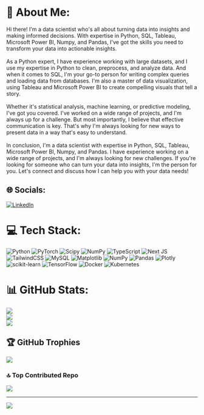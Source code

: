 # 💫 About Me:
Hi there! I'm a data scientist who's all about turning data into insights and making informed decisions. With expertise in Python, SQL, Tableau, Microsoft Power BI, Numpy, and Pandas, I've got the skills you need to transform your data into actionable insights.<br><br>As a Python expert, I have experience working with large datasets, and I use my expertise in Python to clean, preprocess, and analyze data. And when it comes to SQL, I'm your go-to person for writing complex queries and loading data from databases. I'm also a master of data visualization, using Tableau and Microsoft Power BI to create compelling visuals that tell a story.<br><br>Whether it's statistical analysis, machine learning, or predictive modeling, I've got you covered. I've worked on a wide range of projects, and I'm always up for a challenge. But most importantly, I believe that effective communication is key. That's why I'm always looking for new ways to present data in a way that's easy to understand.<br><br>In conclusion, I'm a data scientist with expertise in Python, SQL, Tableau, Microsoft Power BI, Numpy, and Pandas. I have experience working on a wide range of projects, and I'm always looking for new challenges. If you're looking for someone who can turn your data into insights, I'm the person for you. Let's connect and discuss how I can help you with your data needs!


## 🌐 Socials:
[![LinkedIn](https://img.shields.io/badge/LinkedIn-%230077B5.svg?logo=linkedin&logoColor=white)](https://www.linkedin.com/in/atique-qayum/) 

# 💻 Tech Stack:
![Python](https://img.shields.io/badge/python-3670A0?style=for-the-badge&logo=python&logoColor=ffdd54) ![PyTorch](https://img.shields.io/badge/PyTorch-%23EE4C2C.svg?style=for-the-badge&logo=PyTorch&logoColor=white) ![Scipy](https://img.shields.io/badge/SciPy-%230C55A5.svg?style=for-the-badge&logo=scipy&logoColor=%white) ![NumPy](https://img.shields.io/badge/numpy-%23013243.svg?style=for-the-badge&logo=numpy&logoColor=white) ![TypeScript](https://img.shields.io/badge/typescript-%23007ACC.svg?style=for-the-badge&logo=typescript&logoColor=white) ![Next JS](https://img.shields.io/badge/Next-black?style=for-the-badge&logo=next.js&logoColor=white) ![TailwindCSS](https://img.shields.io/badge/tailwindcss-%2338B2AC.svg?style=for-the-badge&logo=tailwind-css&logoColor=white) ![MySQL](https://img.shields.io/badge/mysql-%2300000f.svg?style=for-the-badge&logo=mysql&logoColor=white) ![Matplotlib](https://img.shields.io/badge/Matplotlib-%23ffffff.svg?style=for-the-badge&logo=Matplotlib&logoColor=black) ![NumPy](https://img.shields.io/badge/numpy-%23013243.svg?style=for-the-badge&logo=numpy&logoColor=white) ![Pandas](https://img.shields.io/badge/pandas-%23150458.svg?style=for-the-badge&logo=pandas&logoColor=white) ![Plotly](https://img.shields.io/badge/Plotly-%233F4F75.svg?style=for-the-badge&logo=plotly&logoColor=white) ![scikit-learn](https://img.shields.io/badge/scikit--learn-%23F7931E.svg?style=for-the-badge&logo=scikit-learn&logoColor=white) ![TensorFlow](https://img.shields.io/badge/TensorFlow-%23FF6F00.svg?style=for-the-badge&logo=TensorFlow&logoColor=white) ![Docker](https://img.shields.io/badge/docker-%230db7ed.svg?style=for-the-badge&logo=docker&logoColor=white) ![Kubernetes](https://img.shields.io/badge/kubernetes-%23326ce5.svg?style=for-the-badge&logo=kubernetes&logoColor=white)
# 📊 GitHub Stats:
![](https://github-readme-stats.vercel.app/api?username=Atique-Qayum&theme=dark&hide_border=false&include_all_commits=false&count_private=false)<br/>
![](https://github-readme-streak-stats.herokuapp.com/?user=Atique-Qayum&theme=dark&hide_border=false)<br/>
![](https://github-readme-stats.vercel.app/api/top-langs/?username=Atique-Qayum&theme=dark&hide_border=false&include_all_commits=false&count_private=false&layout=compact)

## 🏆 GitHub Trophies
![](https://github-profile-trophy.vercel.app/?username=Atique-Qayum&theme=darkhub&no-frame=false&no-bg=true&margin-w=4)

### 🔝 Top Contributed Repo
![](https://github-contributor-stats.vercel.app/api?username=Atique-Qayum&limit=5&theme=dark&combine_all_yearly_contributions=true)

---
[![](https://visitcount.itsvg.in/api?id=Atique-Qayum&icon=5&color=0)](https://visitcount.itsvg.in)

<!-- Proudly created with GPRM ( https://gprm.itsvg.in ) -->
